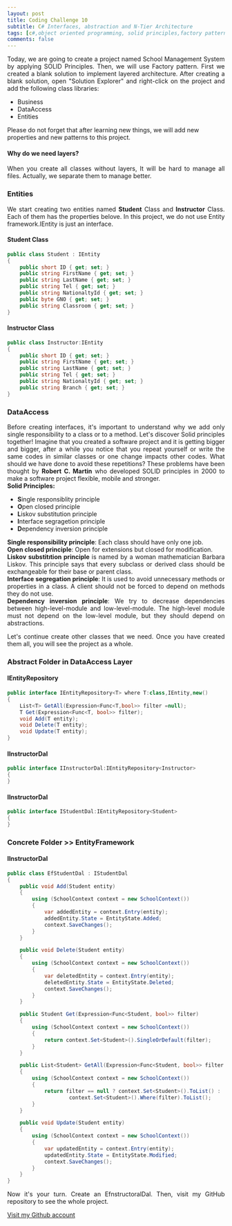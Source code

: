 ```yaml
---
layout: post
title: Coding Challenge 10
subtitle: C# Interfaces, abstraction and N-Tier Architecture
tags: [c#,object oriented programming, solid principles,factory pattern,interface, Abstract, İnheritance, school management system]
comments: false
---
```


<p style='text-align: justify;'>
Today, we are going to create a project named School Management System by applying SOLID Principles. Then, we will use Factory pattern. 
First we created a blank solution to implement layered architecture. After creating a blank solution, open "Solution Explorer" and right-click on the project and add the following class libraries:</p>

* Business
* DataAccess
* Entities

Please do not forget that after learning new things, we will add new properties and new patterns to this project. 

#### Why do we need layers?
<p style='text-align: justify;'>
When you create all classes without layers, It will be hard to manage all files. Actually, we separate them to manage better.</p>

### Entities
<p style='text-align: justify;'>
We start creating  two entities named <b>Student</b> Class and <b>Instructor</b> Class. Each of them has the properties belove. In this project, we do not use Entity framework.IEntity is just an interface.</p>

#### Student Class
```c#
public class Student : IEntity
{
    public short ID { get; set; }
    public string FirstName { get; set; }
    public string LastName { get; set; }
    public string Tel { get; set; }
    public string NationaltyId { get; set; }
    public byte GNO { get; set; }
    public string Classroom { get; set; }
}
```

####  Instructor Class

```c#
public class Instructor:IEntity
{
    public short ID { get; set; }
    public string FirstName { get; set; }
    public string LastName { get; set; }
    public string Tel { get; set; }
    public string NationaltyId { get; set; }
    public string Branch { get; set; }
}
```

### DataAccess 
<p style='text-align: justify;'>
Before creating interfaces, it's important to understand why we add only single responsibility to a class or to a method. Let's discover Solid principles together!
Imagine that you created a software project and it is getting bigger and bigger, after a while you notice that you repeat yourself or write the same codes in similar classes or one change impacts other codes. 
What should we have done to avoid these repetitions? These problems have been thought by <b>Robert C. Martin</b> who developed SOLID principles in 2000 to make a software project flexible, mobile and stronger.<br>
<b>Solid Principles:</b> </p>

* <b>S</b>ingle responsiblity principle
* <b>O</b>pen closed principle
* <b>L</b>iskov substitution principle
* <b>I</b>nterface segragetion principle
* <b>D</b>ependency inversion principle

<p style='text-align: justify;'>
<b>Single responsibility principle</b>:  Each class should have only one job. <br>
<b>Open closed principle</b>: Open for extensions but closed for modification.<br>
<b>Liskov substitıtion principle</b> is named by a woman mathematician Barbara Liskov. This principle says that every subclass or derived class should be exchangeable for their base or parent class. <br>
<b>Interface segregation principle</b>: It is used to avoid unnecessary methods or properties in a class. A client should not be forced to depend on methods they do not use.<br>
<b>Dependency inversion principle</b>: We try to decrease dependencies between high-level-module and low-level-module. The high-level module must not depend on the low-level module, but they should depend on abstractions.</p>




<p style='text-align: justify;'>
Let's continue create other classes that we need. Once you have created them all, you will see the project as a whole.</p>


### Abstract Folder in DataAccess Layer

#### IEntityRepository 
```c#
public interface IEntityRepository<T> where T:class,IEntity,new()
{
    List<T> GetAll(Expression<Func<T,bool>> filter =null);
    T Get(Expression<Func<T, bool>> filter);
    void Add(T entity);
    void Delete(T entity);
    void Update(T entity);
}
```

#### IInstructorDal
```c#
public interface IInstructorDal:IEntityRepository<Instructor>
{
}
```

#### IInstructorDal
```c#
public interface IStudentDal:IEntityRepository<Student>
{
}
```


### Concrete Folder >> EntityFramework
 
#### IInstructorDal
```c#
public class EfStudentDal : IStudentDal
{
    public void Add(Student entity)
    {
        using (SchoolContext context = new SchoolContext())
        {
            var addedEntity = context.Entry(entity);
            addedEntity.State = EntityState.Added;
            context.SaveChanges();
        }
    }

    public void Delete(Student entity)
    {
        using (SchoolContext context = new SchoolContext())
        {
            var deletedEntity = context.Entry(entity);
            deletedEntity.State = EntityState.Deleted;
            context.SaveChanges();
        }
    }

    public Student Get(Expression<Func<Student, bool>> filter)
    {
        using (SchoolContext context = new SchoolContext())
        {
            return context.Set<Student>().SingleOrDefault(filter);
        }
    }

    public List<Student> GetAll(Expression<Func<Student, bool>> filter = null)
    {
        using (SchoolContext context = new SchoolContext())
        {
            return filter == null ? context.Set<Student>().ToList() :
                    context.Set<Student>().Where(filter).ToList();
        }
    }

    public void Update(Student entity)
    {
        using (SchoolContext context = new SchoolContext())
        {
            var updatedEntity = context.Entry(entity);
            updatedEntity.State = EntityState.Modified;
            context.SaveChanges();
        }
    }
}
```
<p style='text-align: justify;'>
Now it's your turn. Create an EfnstructoralDal. Then, visit my GitHub repository to see the whole project. </p>
<a></a>

<a href="https://github.com/baristutakli/">Visit my Github account</a>
